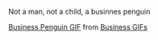 Not a man, not a child, a businnes penguin
<div class="tenor-gif-embed" data-postid="5598723" data-share-method="host" data-width="100%" data-aspect-ratio="1.7913669064748199"><a href="https://tenor.com/view/business-gif-5598723">Business Penguin GIF</a> from <a href="https://tenor.com/search/business-gifs">Business GIFs</a></div><script type="text/javascript" async src="https://tenor.com/embed.js"></script>
